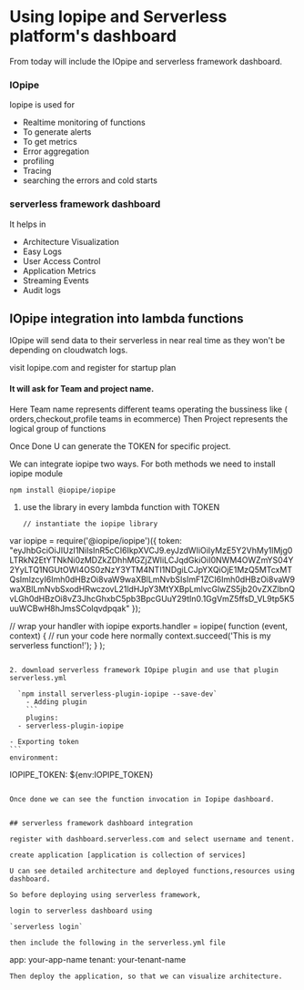 # Using Iopipe and Serverless platform's dashboard

From today will include the IOpipe and serverless framework dashboard.

### IOpipe

Iopipe is used for 
- Realtime monitoring of functions
- To generate alerts
- To get metrics
- Error aggregation
- profiling
- Tracing
- searching the errors and cold starts

### serverless framework dashboard

It helps in

- Architecture Visualization
- Easy Logs
- User Access Control
- Application Metrics
- Streaming Events
- Audit logs


## IOpipe integration into lambda functions

IOpipe will send data to their serverless in near real time as they won't be depending on 
cloudwatch logs.

visit Iopipe.com and register for startup plan

#### It will ask for Team and project name.

Here Team name represents different teams operating the bussiness like
( orders,checkout,profile teams in ecommerce)
Then Project represents the logical group of functions

Once Done U can generate the TOKEN for specific project.

We can integrate iopipe two ways.
For both methods we need to install iopipe module

`npm install @iopipe/iopipe`

1. use the library in every lambda function with TOKEN
    ```
    // instantiate the iopipe library
var iopipe = require('@iopipe/iopipe')({ token: "eyJhbGciOiJIUzI1NiIsInR5cCI6IkpXVCJ9.eyJzdWIiOiIyMzE5Y2VhMy1lMjg0LTRkN2EtYTNkNi0zMDZkZDhhMGZjZWIiLCJqdGkiOiI0NWM4OWZmYS04Y2YyLTQ1NGUtOWI4OS0zNzY3YTM4NTI1NDgiLCJpYXQiOjE1MzQ5MTcxMTQsImlzcyI6Imh0dHBzOi8vaW9waXBlLmNvbSIsImF1ZCI6Imh0dHBzOi8vaW9waXBlLmNvbSxodHRwczovL21ldHJpY3MtYXBpLmlvcGlwZS5jb20vZXZlbnQvLGh0dHBzOi8vZ3JhcGhxbC5pb3BpcGUuY29tIn0.1GgVmZ5ffsD_VL9tp5K5uuWCBwH8hJmsSColqvdpqak" });

// wrap your handler with iopipe
exports.handler = iopipe(
  function (event, context) {
    // run your code here normally
    context.succeed('This is my serverless function!');
  }
);
```
    
2. download serverless framework IOpipe plugin and use that plugin serverless.yml

  `npm install serverless-plugin-iopipe --save-dev`
    - Adding plugin 
    ```
    plugins:
  - serverless-plugin-iopipe
  ```
    - Exporting token
    ```
    environment:
  IOPIPE_TOKEN: ${env:IOPIPE_TOKEN}
  ```
  
Once done we can see the function invocation in Iopipe dashboard.


## serverless framework dashboard integration

register with dashboard.serverless.com and select username and tenent.

create application [application is collection of services]

U can see detailed architecture and deployed functions,resources using dashboard.

So before deploying using serverless framework,

login to serverless dashboard using

`serverless login`

then include the following in the serverless.yml file

```
app: your-app-name
tenant: your-tenant-name
```
Then deploy the application, so that we can visualize architecture.

